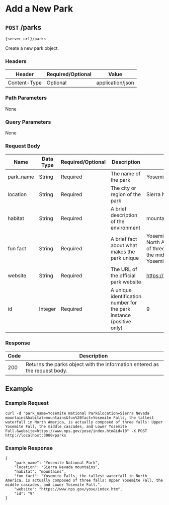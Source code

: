 # Add a New Park

## `POST` /parks

```
{server_url}/parks
```

Create a new park object.

### Headers

| Header | Required/Optional | Value |
|--- | --- | --- |
| Content-Type | Optional | application/json |

### Path Parameters

None

### Query Parameters

None

### Request Body

| Name | Data Type | Required/Optional | Description | Example |
| --- | --- | --- | --- | --- |
| park_name | String | Required | The name of the park | Yosemite National Park |
| location | String | Required | The city or region of the park | Sierra Nevada Mountains |
| habitat | String | Required | A brief description of the environment | mountains |
| fun fact | String | Required | A brief fact about what makes the park unique | Yosemite Falls, the tallest waterfall in North America, is actually composed of three falls: Upper Yosemite Fall, the middle cascades, and Lower Yosemite Fall.  |
| website | String | Required | The URL of the official park website | https://www.nps.gov/yose/index.htm |
| id | Integer | Required | A unique identification number for the park instance (positive only) | 9 |

### Response

| Code | Description |
| --- | --- |
| 200 | Returns the parks object with the information entered as the request body. |

## Example

### Example Request

```shell
curl -d "park_name=Yosemite National Park&location=Sierra Nevada mountains&habitat=mountains&fun%20fact=Yosemite Falls, the tallest waterfall in North America, is actually composed of three falls: Upper Yosemite Fall, the middle cascades, and Lower Yosemite Fall.&website=https://www.nps.gov/yose/index.htm&id=10" -X POST http://localhost:3000/parks
```

### Example Response

```shell
{
    "park_name": "Yosemite National Park",
    "location": "Sierra Nevada mountains",
    "habitat": "mountains",
    "fun fact": "Yosemite Falls, the tallest waterfall in North America, is actually composed of three falls: Upper Yosemite Fall, the middle cascades, and Lower Yosemite Fall.",
    "website": "https://www.nps.gov/yose/index.htm",
    "id": "9"
}
```
